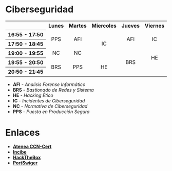 # Ciberseguridad

<table align="center">
    <tr align="center">
        <th></th>
        <th>Lunes</th>
        <th>Martes</th>
        <th>Miercoles</th>
        <th>Jueves</th>
        <th>Viernes</th>
    </tr>
    <tr align="center">
        <th>16:55 - 17:50</tdd>
        <td rowspan="2">PPS</td>
        <td rowspan="2">AFI</td>
        <td rowspan="3">IC</th>
        <td rowspan="2">AFI</td>
        <td rowspan="2">IC</td>
    </tr>
    <tr align="center">
        <th>17:50 - 18:45</th>
    </tr>
    <tr align="center">
        <th>19:00 - 19:55</th>
        <td>NC</td>
        <td>NC</td>
        <td rowspan="3">BRS</td>
        <td rowspan="2">HE</td>
    </tr>
    <tr align="center">
        <th>19:55 - 20:50</th>
        <td rowspan="2">BRS</td>
        <td rowspan="2">PPS</td>
        <td rowspan="2">HE</td>
    </tr>
    <tr align="center">
        <th>20:50 - 21:45</th>
    </tr>
</table>

<div>
    <ul>
        <li><strong>AFI</strong> - <i>Analisis Forense Informático</i></li>
        <li><strong>BRS</strong> - <i>Bastionado de Redes y Sistema</i></li>
        <li><strong>HE</strong> - <i>Hacking Ético</i></li>
        <li><strong>IC</strong> - <i>Incidentes de Ciberseguridad</i></li>
        <li><strong>NC</strong> - <i>Normativa de Ciberseguridad</i></li>
        <li><strong>PPS</strong> - <i>Puesta en Producción Segura</i></li>
    </ul>
</div>

# Enlaces 
- **[Atenea CCN-Cert](https://atenea.ccn-cert.cni.es/home)**
- **[Incibe](https://www.incibe.es/ed2026/talento-hacker/academia-hacker/retosdescargables)**
- **[HackTheBox](https://academy.hackthebox.com/dashboard)**
- **[PortSwiger](https://portswigger.net/)**